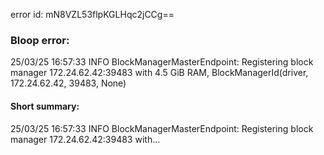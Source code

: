 error id: mN8VZL53flpKGLHqc2jCCg==
### Bloop error:

25/03/25 16:57:33 INFO BlockManagerMasterEndpoint: Registering block manager 172.24.62.42:39483 with 4.5 GiB RAM, BlockManagerId(driver, 172.24.62.42, 39483, None)
#### Short summary: 

25/03/25 16:57:33 INFO BlockManagerMasterEndpoint: Registering block manager 172.24.62.42:39483 with...